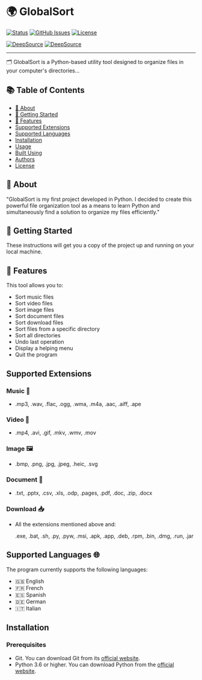 # 🌍 GlobalSort

[![Status](https://img.shields.io/badge/status-active-success.svg)](placeholder)
[![GitHub Issues](https://img.shields.io/github/issues/recule556688/Projet_Perso)](https://github.com/recule556688/Projet_Perso/issues)
[![License](https://img.shields.io/badge/license-MIT-blue.svg)](/LICENSE)

[![DeepSource](https://app.deepsource.com/gh/recule556688/Projet_Perso.svg/?label=active+issues&show_trend=true&token=lfgj4HrvZJ4AkB9HGLVVa6K7)](https://app.deepsource.com/gh/recule556688/Projet_Perso/)
[![DeepSource](https://app.deepsource.com/gh/recule556688/Projet_Perso.svg/?label=resolved+issues&show_trend=true&token=lfgj4HrvZJ4AkB9HGLVVa6K7)](https://app.deepsource.com/gh/recule556688/Projet_Perso/)

---

🗂️ GlobalSort is a Python-based utility tool designed to organize files in your computer's directories...

## 📚 Table of Contents

- [📖 About](#about)
- [🚀 Getting Started](#getting-started)
- [🌟 Features](#features)
- [Supported Extensions](#supported-extensions)
- [Supported Languages](#supported-languages)
- [Installation](#installation)
- [Usage](#usage)
- [Built Using](#built-using)
- [Authors](#authors)
- [License](#license)

## 📖 About

"GlobalSort is my first project developed in Python. I decided to create this powerful file organization tool as a means to learn Python and simultaneously find a solution to organize my files efficiently."

## 🚀 Getting Started

These instructions will get you a copy of the project up and running on your local machine.

## 🌟 Features

This tool allows you to:

- Sort music files
- Sort video files
- Sort image files
- Sort document files
- Sort download files
- Sort files from a specific directory
- Sort all directories
- Undo last operation
- Display a helping menu
- Quit the program

## Supported Extensions

### Music 🎵

- .mp3, .wav, .flac, .ogg, .wma, .m4a, .aac, .aiff, .ape

### Video 🎥

- .mp4, .avi, .gif, .mkv, .wmv, .mov

### Image 🖼️

- .bmp, .png, .jpg, .jpeg, .heic, .svg

### Document 📄

- .txt, .pptx, .csv, .xls, .odp, .pages, .pdf, .doc, .zip, .docx

### Download 📥

- All the extensions mentioned above and:

    .exe, .bat, .sh, .py, .pyw, .msi, .apk, .app, .deb, .rpm, .bin, .dmg, .run, .jar

## Supported Languages 🌐

The program currently supports the following languages:

- 🇬🇧 English
- 🇫🇷 French
- 🇪🇸 Spanish
- 🇩🇪 German
- 🇮🇹 Italian

## Installation

### Prerequisites

- Git. You can download Git from its [official website](https://git-scm.com/downloads).
- Python 3.6 or higher. You can download Python from the [official website](https://www.python.org/downloads/).
